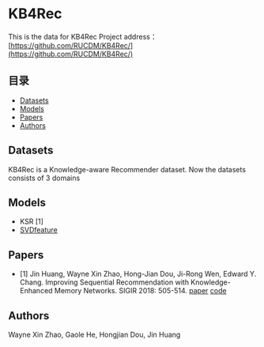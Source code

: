 # KB4Rec
This is the data for KB4Rec
Project address：[https://github.com/RUCDM/KB4Rec/](https://github.com/RUCDM/KB4Rec/)

## 目录
* [Datasets](#Datasets)
* [Models](#Models)
* [Papers](#Papers)
* [Authors](#Authors)

## <div id="Datasets"></div>Datasets
   KB4Rec is a Knowledge-aware Recommender dataset. Now the datasets consists of 3 domains

## <div id="Models"></div>Models
* KSR [1]
* [SVDfeature](http://apex.sjtu.edu.cn/projects/33)


## <div id="Papers"></div>Papers
* [1] Jin Huang, Wayne Xin Zhao, Hong-Jian Dou, Ji-Rong Wen, Edward Y. Chang. Improving Sequential Recommendation with Knowledge-Enhanced Memory Networks. SIGIR 2018: 505-514. [paper](https://dl.acm.org/citation.cfm?doid=3209978.3210017) [code](https://github.com/BetsyHJ/KSR)

## <div id="Authors"></div>Authors
Wayne Xin Zhao, Gaole He, Hongjian Dou, Jin Huang

